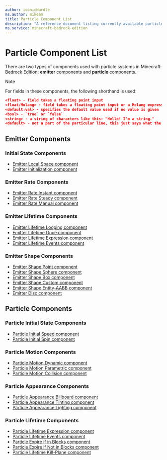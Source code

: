 ```yaml
---
author: iconicNurdle
ms.author: mikeam
title: Particle Component List
description: "A reference document listing currently available particle components"
ms.service: minecraft-bedrock-edition
---
```


# Particle Component List

There are two types of components used with particle systems in Minecraft: Bedrock Edition: **emitter** components and **particle** components.

> [!NOTE]
> For fields in these components, the following shorthand is used:
>
> ```json
> <float> - field takes a floating point input
> <float/Molang> - field takes a floating point input or a Molang expression
> <default:val> - specifies the default value used if no value is given
> <bool> - `true` or `false`
> <string> - a string of characters like this: "Hello! I'm a string."
> <default> - not a part of the particular line, this just says what the field defaults to if not otherwise specified
> ```

## Emitter Components

### Initial State Components

- [Emitter Local Space component](ParticleComponents\minecraftEmitter_local_space.md)
- [Emitter Initialization component](ParticleComponents\minecraftEmitter_initialization.md)

### Emitter Rate Components

- [Emitter Rate Instant component](ParticleComponents\minecraftEmitter_rate_instant.md)
- [Emitter Rate Steady component](ParticleComponents\minecraftEmitter_rate_steady.md)
- [Emitter Rate Manual component](ParticleComponents\minecraftEmitter_rate_manual.md)

### Emitter Lifetime Components

- [Emitter Lifetime Looping component](ParticleComponents\minecraftEmitter_lifetime_looping.md)
- [Emitter Lifetime Once component](ParticleComponents\minecraftEmitter_lifetime_once.md)
- [Emitter Lifetime Expression component](ParticleComponents\minecraftEmitter_lifetime_expression.md)
- [Emitter Lifetime Events component](ParticleComponents\minecraftEmitter_lifetime_events.md)

### Emitter Shape Components

- [Emitter Shape Point component](ParticleComponents\minecraftEmitter_shape_point.md)
- [Emitter Shape Sphere component](ParticleComponents\minecraftEmitter_shape_sphere.md)
- [Emitter Shape Box component](ParticleComponents\minecraftEmitter_shape_box.md)
- [Emitter Shape Custom component](ParticleComponents\minecraftEmitter_shape_custom.md)
- [Emitter Shape Entity-AABB component](ParticleComponents\minecraftEmitter_shape_entity-AABB.md)
- [Emitter Disc component](ParticleComponents\minecraftEmitter_disc.md)

## Particle Components

### Particle Initial State Components

- [Particle Initial Speed component](ParticleComponents\minecraftParticle_initial_speed.md)
- [Particle Initial Spin component](ParticleComponents\minecraftParticle_initial_spin.md)

### Particle Motion Components

- [Particle Motion Dynamic component](ParticleComponents\minecraftParticle_motion_dynamic.md)
- [Particle Motion Parametric component](ParticleComponents\minecraftParticle_motion_parametric.md)
- [Particle Motion Collision component](ParticleComponents\minecraftParticle_motion_collision.md)

### Particle Appearance Components

- [Particle Appearance Billboard component](ParticleComponents\minecraftParticle_appearance_billboard.md)
- [Particle Appearance Tinting component](ParticleComponents\minecraftParticle_appearance_tinting.md)
- [Particle Appearance Lighting component](ParticleComponents\minecraftParticle_appearance_lighting.md)

### Particle Lifetime Components

- [Particle Lifetime Expression component](ParticleComponents\minecraftParticle_lifetime_expression.md)
- [Particle Lifetime Events component](ParticleComponents\minecraftParticle_lifetime_events.md)
- [Particle Expire if in Blocks component](ParticleComponents\minecraftParticle_expire_if_in_blocks.md)
- [Particle Expire if Not in Blocks component](ParticleComponents\minecraftParticle_expire_if_not_in_blocks.md)
- [Particle Lifetime Kill-Plane component](ParticleComponents\minecraftParticle_lifetime_kill-plane.md)
